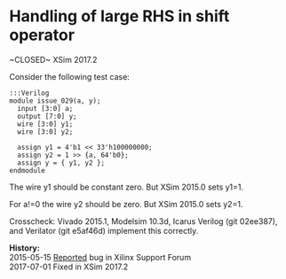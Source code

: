 
Handling of large RHS in shift operator
=======================================

~CLOSED~ XSim 2017.2

Consider the following test case:

    :::Verilog
    module issue_029(a, y);
      input [3:0] a;
      output [7:0] y;
      wire [3:0] y1;
      wire [3:0] y2;

      assign y1 = 4'b1 << 33'h100000000;
      assign y2 = 1 >> {a, 64'b0};
      assign y = { y1, y2 };
    endmodule

The wire y1 should be constant zero. But XSim 2015.0 sets y1=1.

For a!=0 the wire y2 should be zero. But XSim 2015.0 sets y2=1.

Crosscheck: Vivado 2015.1, Modelsim 10.3d, Icarus Verilog (git 02ee387), and
Verilator (git e5af46d) implement this correctly.

**History:**  
2015-05-15 [Reported](http://forums.xilinx.com/t5/Simulation-and-Verification/Old-and-new-XSim-bug-reports/td-p/602984) bug in Xilinx Support Forum  
2017-07-01 Fixed in XSim 2017.2  

